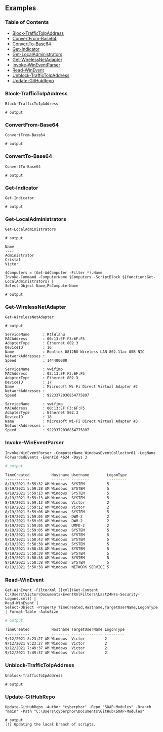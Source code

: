 ## Examples
### Table of Contents
* [Block-TrafficToIpAddress](#block-traffictoipaddress)
* [ConvertFrom-Base64](#convertfrom-base64)
* [ConvertTo-Base64](#convertto-base64)
* [Get-Indicator](#get-indicator)
* [Get-LocalAdministrators](#get-localadministrators)
* [Get-WirelessNetAdapter](#get-wirelessnetadapter)
* [Invoke-WinEventParser](#invoke-wineventparser)
* [Read-WinEvent](#read-winevent)
* [Unblock-TrafficToIpAddress](#unblock-traffictoipaddress)
* [Update-GitHubRepo](#update-githubrepo)

### Block-TrafficToIpAddress
```pwsh
Block-TrafficToIpAddress
```
```pwsh
# output

```

### ConvertFrom-Base64
```pwsh
ConvertFrom-Base64
```
```pwsh
# output

```

### ConvertTo-Base64
```pwsh
ConvertTo-Base64
```
```pwsh
# output

```

### Get-Indicator
```pwsh
Get-Indicator
```
```pwsh
# output

```

### Get-LocalAdministrators
```pwsh
Get-LocalAdministrators
```
```pwsh
# output

Name         
----         
Administrator
Cristal      
Victor       
```

```pwsh
$Computers = (Get-AdComputer -Filter *).Name
Invoke-Command -ComputerName $Computers -ScriptBlock ${function:Get-LocalAdministrators} |
Select-Object Name,PsComputerName
```
```pwsh
# output

```

### Get-WirelessNetAdapter
```pwsh
Get-WirelessNetAdapter
```
```pwsh
# output

ServiceName      : RtlWlanu
MACAddress       : 00:13:EF:F3:6F:F5
AdapterType      : Ethernet 802.3
DeviceID         : 16
Name             : Realtek 8812BU Wireless LAN 802.11ac USB NIC
NetworkAddresses : 
Speed            : 144400000

ServiceName      : vwifimp
MACAddress       : 02:13:EF:F3:6F:F5
AdapterType      : Ethernet 802.3
DeviceID         : 17
Name             : Microsoft Wi-Fi Direct Virtual Adapter #2
NetworkAddresses : 
Speed            : 9223372036854775807

ServiceName      : vwifimp
MACAddress       : 00:13:EF:F3:6F:F5
AdapterType      : Ethernet 802.3
DeviceID         : 18
Name             : Microsoft Wi-Fi Direct Virtual Adapter #3
NetworkAddresses : 
Speed            : 9223372036854775807
```

### Invoke-WinEventParser
```pwsh
Invoke-WinEventParser -ComputerName WindowsEventCollector01 -LogName ForwardedEvents -EventId 4624 -Days 3
```
```bash
# output

TimeCreated          Hostname Username        LogonType
-----------          -------- --------        ---------
8/19/2021 5:59:32 AM Windows  SYSTEM          5        
8/19/2021 5:59:28 AM Windows  SYSTEM          5        
8/19/2021 5:59:13 AM Windows  SYSTEM          5        
8/19/2021 5:59:13 AM Windows  SYSTEM          5        
8/19/2021 5:59:12 AM Windows  Victor          2        
8/19/2021 5:59:12 AM Windows  Victor          2        
8/19/2021 5:59:06 AM Windows  SYSTEM          5        
8/19/2021 5:59:05 AM Windows  DWM-2           2        
8/19/2021 5:59:05 AM Windows  DWM-2           2        
8/19/2021 5:59:05 AM Windows  UMFD-2          2        
8/19/2021 5:59:05 AM Windows  SYSTEM          5        
8/19/2021 5:59:04 AM Windows  SYSTEM          5        
8/19/2021 5:58:43 AM Windows  SYSTEM          5        
8/19/2021 5:58:38 AM Windows  SYSTEM          5        
8/19/2021 5:58:38 AM Windows  SYSTEM          5        
8/19/2021 5:58:38 AM Windows  SYSTEM          5        
8/19/2021 5:58:38 AM Windows  SYSTEM          5        
8/19/2021 5:58:38 AM Windows  SYSTEM          5        
8/19/2021 5:58:38 AM Windows  NETWORK SERVICE 5        
```

### Read-WinEvent
```pwsh
Get-WinEvent -FilterXml ([xml](Get-Content C:\Users\Victor\Documents\EventXmlFilters\Last24Hrs-Security-Logons.xml)) | 
Read-WinEvent | 
Select-Object -Property TimeCreated,Hostname,TargetUserName,LogonType | Format-Table -AutoSize
```
```bash
# output

TimeCreated          Hostname TargetUserName LogonType
-----------          -------- -------------- ---------
9/12/2021 8:23:27 AM Windows  Victor         2        
9/12/2021 8:23:27 AM Windows  Victor         2        
9/12/2021 7:49:37 AM Windows  Victor         2        
9/12/2021 7:49:37 AM Windows  Victor         2
```

### Unblock-TrafficToIpAddress
```pwsh
Unblock-TrafficToIpAddress
```
```pwsh
# output

```

### Update-GitHubRepo
```pwsh
Update-GitHubRepo -Author "cyberphor" -Repo "SOAP-Modules" -Branch "main" -Path "C:\Users\cyberphor\Documents\GitHub\SOAP-Modules"
```
```pwsh
# output
[!] Updating the local branch of scripts.
```
